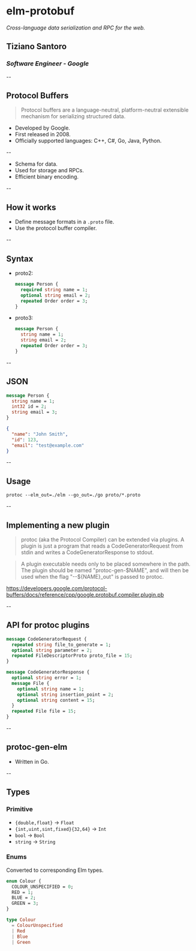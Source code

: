 # elm-protobuf

_Cross-language data serialization and RPC for the web._

## Tiziano Santoro

### _Software Engineer - Google_

--

## Protocol Buffers

> Protocol buffers are a language-neutral, platform-neutral extensible mechanism
> for serializing structured data.

-   Developed by Google.
-   First released in 2008.
-   Officially supported languages: C++, C#, Go, Java, Python.

--

-   Schema for data.
-   Used for storage and RPCs.
-   Efficient binary encoding.

--

## How it works

-   Define message formats in a `.proto` file.
-   Use the protocol buffer compiler.

--

## Syntax

-   proto2:

    ```protobuf
    message Person {
      required string name = 1;
      optional string email = 2;
      repeated Order order = 3;
    }
    ```

-   proto3:

    ```protobuf
    message Person {
      string name = 1;
      string email = 2;
      repeated Order order = 3;
    }
    ```

--

## JSON

```protobuf
message Person {
  string name = 1;
  int32 id = 2;
  string email = 3;
}
```

```json
{
  "name": "John Smith",
  "id": 123,
  "email": "test@example.com"
}
```

--

## Usage

```
protoc --elm_out=./elm --go_out=./go proto/*.proto
```

--

## Implementing a new plugin

> protoc (aka the Protocol Compiler) can be extended via plugins. A plugin is
> just a program that reads a CodeGeneratorRequest from stdin and writes a
> CodeGeneratorResponse to stdout.

> A plugin executable needs only to be placed somewhere in the path. The
> plugin should be named "protoc-gen-$NAME", and will then be used when the
> flag "--${NAME}_out" is passed to protoc.

https://developers.google.com/protocol-buffers/docs/reference/cpp/google.protobuf.compiler.plugin.pb

--

## API for protoc plugins

```protobuf
message CodeGeneratorRequest {
  repeated string file_to_generate = 1;
  optional string parameter = 2;
  repeated FileDescriptorProto proto_file = 15;
}

message CodeGeneratorResponse {
  optional string error = 1;
  message File {
    optional string name = 1;
    optional string insertion_point = 2;
    optional string content = 15;
  }
  repeated File file = 15;
}
```

--

## protoc-gen-elm

- Written in Go.

--

## Types

### Primitive

- `{double,float}` → `Float`
- `{int,uint,sint,fixed}{32,64}` → `Int`
- `bool` → `Bool`
- `string` → `String`

### Enums

Converted to corresponding Elm types.

```protobuf
enum Colour {
  COLOUR_UNSPECIFIED = 0;
  RED = 1;
  BLUE = 2;
  GREEN = 3;
}
```

```elm
type Colour
  = ColourUnspecified
  | Red
  | Blue
  | Green
```
